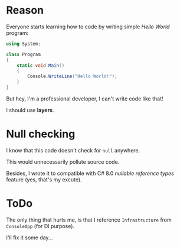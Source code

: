# Reason

Everyone starts learning how to code by writing simple *Hello World* program:

```C#
using System;

class Program
{
    static void Main()
    {
        Console.WriteLine("Hello World!");
    }
}
```

But hey, I'm a professional developer, I can't write code like that!

I should use **layers**.

# Null checking

I know that this code doesn't check for `null` anywhere.

This would unnecessarily pollute source code.

Besides, I wrote it to compatible with C# 8.0 *nullable reference types* feature (yes, that's my excute).

# ToDo 

The only thing that hurts me, is that I reference `Infrastructure` from `ConsoleApp` (for DI purpose).

I'll fix it some day...

